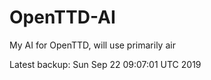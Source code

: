 # OpenTTD-AI
My AI for OpenTTD, will use primarily air

Latest backup: Sun Sep 22 09:07:01 UTC 2019
